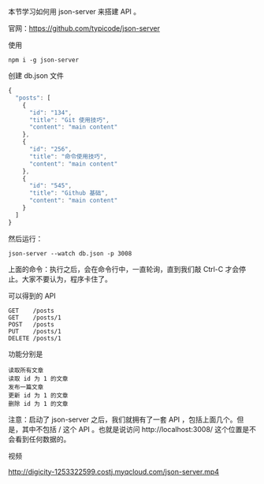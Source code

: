 本节学习如何用 json-server 来搭建 API 。

官网：https://github.com/typicode/json-server

使用
```
npm i -g json-server
```
创建 db.json 文件
```js
{
  "posts": [
    {
      "id": "134",
      "title": "Git 使用技巧",
      "content": "main content"
    },
    {
      "id": "256",
      "title": "命令使用技巧",
      "content": "main content"
    },
    {
      "id": "545",
      "title": "Github 基础",
      "content": "main content"
    }
  ]
}
```
然后运行：
```
json-server --watch db.json -p 3008
```
上面的命令：执行之后，会在命令行中，一直轮询，直到我们敲 Ctrl-C 才会停止。大家不要认为，程序卡住了。

可以得到的 API
```
GET    /posts
GET    /posts/1
POST   /posts
PUT    /posts/1
DELETE /posts/1
```
功能分别是
```
读取所有文章
读取 id 为 1 的文章
发布一篇文章
更新 id 为 1 的文章
删除 id 为 1 的文章
```
注意：启动了 json-server 之后，我们就拥有了一套 API ，包括上面几个。但是，其中不包括 / 这个 API 。也就是说访问 http://localhost:3008/ 这个位置是不会看到任何数据的。

视频

http://digicity-1253322599.costj.myqcloud.com/json-server.mp4